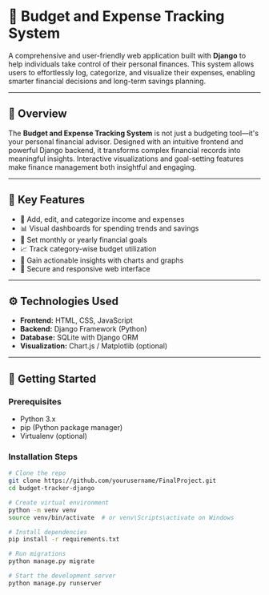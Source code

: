 # 💼 Budget and Expense Tracking System

A comprehensive and user-friendly web application built with **Django** to help individuals take control of their personal finances. This system allows users to effortlessly log, categorize, and visualize their expenses, enabling smarter financial decisions and long-term savings planning.

---

## 🧠 Overview

The **Budget and Expense Tracking System** is not just a budgeting tool—it's your personal financial advisor. Designed with an intuitive frontend and powerful Django backend, it transforms complex financial records into meaningful insights. Interactive visualizations and goal-setting features make finance management both insightful and engaging.

---

## 🎯 Key Features

- 🧾 Add, edit, and categorize income and expenses
- 📊 Visual dashboards for spending trends and savings
- 🎯 Set monthly or yearly financial goals
- 📈 Track category-wise budget utilization
- 🧠 Gain actionable insights with charts and graphs
- 🔐 Secure and responsive web interface

---

## ⚙️ Technologies Used

- **Frontend:** HTML, CSS, JavaScript
- **Backend:** Django Framework (Python)
- **Database:** SQLite with Django ORM
- **Visualization:** Chart.js / Matplotlib (optional)

---

## 🚀 Getting Started

### Prerequisites

- Python 3.x
- pip (Python package manager)
- Virtualenv (optional)

### Installation Steps

```bash
# Clone the repo
git clone https://github.com/yourusername/FinalProject.git
cd budget-tracker-django

# Create virtual environment
python -m venv venv
source venv/bin/activate  # or venv\Scripts\activate on Windows

# Install dependencies
pip install -r requirements.txt

# Run migrations
python manage.py migrate

# Start the development server
python manage.py runserver
